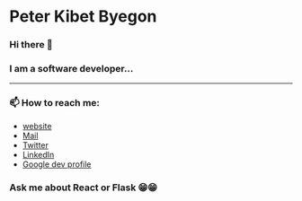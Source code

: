 # Peter Kibet Byegon 

### Hi there 👋

### I am a software developer...

<hr />

### 📫 How to reach me: 
- [website](https://byedev.com)
- [Mail](mailto:kibetpeter95@gmail.com)
- [Twitter](https://twitter.com/kibetpete)
- [LinkedIn](https://www.linkedin.com/in/byekibe/)
- [Google dev profile](https://g.dev/petebye)


### Ask me about React or Flask 😁😁

<!--
**Byekibe/Byekibe** is a ✨ _special_ ✨ repository because its `README.md` (this file) appears on your GitHub profile.

Here are some ideas to get you started:

- 🔭 I’m currently working on ...
- 🌱 I’m currently learning ...
- 👯 I’m looking to collaborate on ...
- 🤔 I’m looking for help with ...
- 💬 Ask me about ...
- 📫 How to reach me: ...
- 😄 Pronouns: ...
- ⚡ Fun fact: ...
-->
